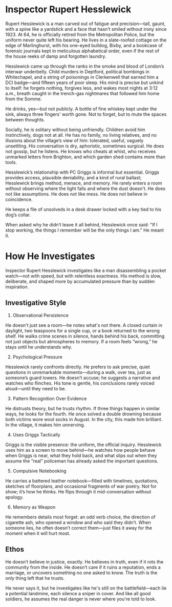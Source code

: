 # Inspector Rupert Hesslewick

Rupert Hesslewick is a man carved out of fatigue and precision—tall, gaunt, with a spine like a yardstick and a face that hasn’t smiled without irony since 1923. At 64, he is officially retired from the Metropolitan Police, but the uniform never quite left his bearing. He lives in a slate-roofed cottage on the edge of Marlinghurst, with his one-eyed bulldog, Bixby, and a bookcase of forensic journals kept in meticulous alphabetical order, even if the rest of the house reeks of damp and forgotten laundry.

Hesslewick came up through the ranks in the smoke and blood of London’s interwar underbelly. Child murders in Deptford, political bombings in Whitechapel, and a string of poisonings in Clerkenwell that earned him a DCI badge—and fifteen years of poor sleep. His mind is precise but unkind to itself: he forgets nothing, forgives less, and wakes most nights at 3:12 a.m., breath caught in the trench-gas nightmares that followed him home from the Somme.

He drinks, yes—but not publicly. A bottle of fine whiskey kept under the sink, always three fingers' worth gone. Not to forget, but to mute the spaces between thoughts.

Socially, he is solitary without being unfriendly. Children avoid him instinctively, dogs not at all. He has no family, no living relatives, and no illusions about the village’s view of him: tolerated, useful, vaguely unsettling. His conversation is dry, aphoristic, sometimes surgical. He does not gossip, but he listens. He knows who cheats at whist, who receives unmarked letters from Brighton, and which garden shed contains more than tools.

Hesslewick’s relationship with PC Griggs is informal but essential. Griggs provides access, plausible deniability, and a kind of rural ballast; Hesslewick brings method, menace, and memory. He rarely enters a room without observing where the light falls and where the dust doesn't. He does not like assumptions. He does not like mess. He does not believe in coincidence.

He keeps a file of unsolveds in a desk drawer locked with a key tied to his dog’s collar.

When asked why he didn’t leave it all behind, Hesslewick once said:
"If I stop working, the things I remember will be the only things I am."
He meant it.

# How He Investigates

Inspector Rupert Hesslewick investigates like a man disassembling a pocket watch—not with speed, but with relentless exactness. His method is slow, deliberate, and shaped more by accumulated pressure than by sudden inspiration.

## Investigative Style

1. Observational Persistence

He doesn't just see a room—he notes what's not there. A closed curtain in daylight, two teaspoons for a single cup, or a book returned to the wrong shelf. He walks crime scenes in silence, hands behind his back, committing not just objects but atmospheres to memory. If a room feels “wrong,” he stays until he understands why.

2. Psychological Pressure

Hesslewick rarely confronts directly. He prefers to ask precise, quiet questions in unremarkable moments—during a walk, over tea, just as someone’s guard lowers. He doesn’t accuse; he suggests a narrative and watches who flinches. His tone is gentle, his conclusions rarely voiced aloud—until they need to be.

3. Pattern Recognition Over Evidence

He distrusts theory, but he trusts rhythm. If three things happen in similar ways, he looks for the fourth. He once solved a double drowning because both victims wore wool socks in August. In the city, this made him brilliant. In the village, it makes him unnerving.

4. Uses Griggs Tactically

Griggs is the visible presence: the uniform, the official inquiry. Hesslewick uses him as a screen to move behind—he watches how people behave when Griggs is near, what they hold back, and what slips out when they assume the “real” policeman has already asked the important questions.

5. Compulsive Notebooking

He carries a battered leather notebook—filled with timelines, quotations, sketches of floorplans, and occasional fragments of war poetry. Not for show; it’s how he thinks. He flips through it mid-conversation without apology.

6. Memory as Weapon

He remembers details most forget: an odd verb choice, the direction of cigarette ash, who opened a window and who said they didn’t. When someone lies, he often doesn’t correct them—just files it away for the moment when it will hurt most.

## Ethos

He doesn’t believe in justice, exactly. He believes in truth, even if it rots the community from the inside. He doesn’t care if it ruins a reputation, ends a marriage, or uncovers something no one asked to know. The truth is the only thing left that he trusts.

He never says it, but he investigates like he's still on the battlefield—each lie a potential landmine, each silence a sniper in cover. And like all good soldiers, he assumes the real danger is never where you're told to look.
